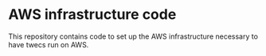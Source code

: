 # AWS infrastructure code

This repository contains code to set up the AWS infrastructure necessary to have twecs run on AWS.
